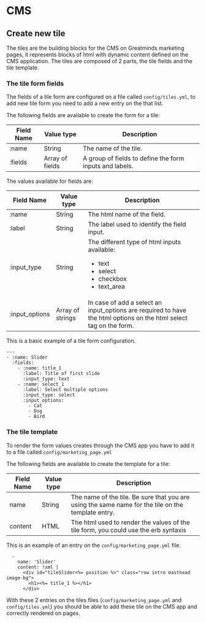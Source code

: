 # CMS
## Create new tile
The tiles are the building blocks for the CMS on Greatminds marketing pages, it represents blocks of html with dynamic content defined on the CMS application. The tiles are composed of 2 parts, the tile fields and the tile template.

### The tile form fields

The fields of a tile form are configured on a file called `config/tiles.yml`, to add new tile form you need to add a new entry on the that list.

The following fields are available to create the form for a tile:

| Field Name | Value type | Description          |
|------------|------------|----------------------|
| :name      | String     | The name of the tile. |
| :fields    | Array of fields |A group of fields to define the form inputs and labels. |

The values available for fields are:

| Field Name | Value type | Description          |
|------------|------------|----------------------|
| :name      | String     | The html name of the field. |
| :label     | String     | The label used to identify the field input. |
| :input_type| String     | The different type of html inputs available:<br /><ul><li>text</li><li>select</li><li>checkbox</li><li>text_area</li> |
| :input_options | Array of strings | In case of add a select an input_options are required to have the html options on the html select tag on the form. |

This is a basic example of a tile form configuration.

```
---
- :name: Slider                                                                  
  :fields:                                                                       
    - :name: title_1                                                               
      :label: Title of first slide                                                 
      :input_type: text
    - :name: select_1                                                               
      :label: Select multiple options                                                
      :input_type: select
      :input_options:
        - Cat
        - Dog
        - Bird
```
### The tile template

To render the form values creates through the CMS app you have to add it to a file called `config/marketing_page.yml`

The following fields are available to create the template for a tile:

| Field Name | Value type | Description          |
|------------|------------|----------------------|
| name      | String      | The name of the tile. Be sure that you are using the same name for the tile on the template entry. |
| content    | HTML       | The html used to render the values of the tile form, you could use the erb syntaxis |

This is an example of an entry on the `config/marketing_page.yml` file.
```
  -                                                                              
    name: 'Slider'                                                               
    content: !xml |                                                              
      <div id="tileSlider<%= position %>" class="row intro masthead image-bg">   
        <h1><%= title_1 %></h1>                                                  
      </div>
```

With these 2 entries on the tiles files (`config/marketing_page.yml` and `config/tiles.yml`) you should be able to add these tile on the CMS app and correctly rendered on pages.
